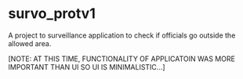 # survo_protv1

A project to surveillance application to check if officials go outside the allowed area.

[NOTE: AT THIS TIME, FUNCTIONALITY OF APPLICATOIN WAS MORE IMPORTANT THAN UI SO UI IS MINIMALISTIC...]

